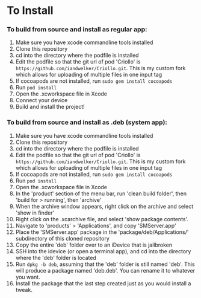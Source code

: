# To Install

### To build from source and install as regular app:

1. Make sure you have xcode commandline tools installed
1. Clone this repository
1. cd into the directory where the podfile is installed
1. Edit the podfile so that the git url of pod 'Criollo' is `https://github.com/iandwelker/Criollo.git`. This is my custom fork which allows for uploading of multiple files in one input tag
1. If cocoapods are not installed, run `sudo gem install cocoapods`
1. Run `pod install`
1. Open the .xcworkspace file in Xcode
1. Connect your device
1. Build and install the project!

### To build from source and install as .deb (system app):

1. Make sure you have xcode commandline tools installed
1. Clone this repository
1. cd into the directory where the podfile is installed
1. Edit the podfile so that the git url of pod 'Criollo' is `https://github.com/iandwelker/Criollo.git`. This is my custom fork which allows for uploading of multiple files in one input tag
1. If cocoapods are not installed, run `sudo gem install cocoapods`
1. Run `pod install`
1. Open the .xcworkspace file in Xcode
1. In the 'product' section of the menu bar, run 'clean build folder', then 'build for > running', then 'archive'
1. When the archive window appears, right click on the archive and select 'show in finder'
1. Right click on the .xcarchive file, and select 'show package contents'. 
1. Navigate to 'products' > 'Applications', and copy 'SMServer.app'
1. Place the 'SMServer.app' package in the 'package/deb/Applications/' subdirectory of this cloned repository
1. Copy the entire 'deb' folder over to an iDevice that is jailbroken
1. SSH into the idevice (or open a terminal app), and cd into the directory where the 'deb' folder is located
1. Run `dpkg -b deb`, assuming that the 'deb' folder is still named 'deb'. This will produce a package named 'deb.deb'. You can rename it to whatever you want.
1. Install the package that the last step created just as you would install a tweak.
